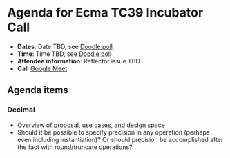 # Agenda for Ecma TC39 Incubator Call

- **Dates**: Date TBD, see [Doodle poll](https://doodle.com/meeting/participate/id/dy9WKG6d)
- **Time**: Time TBD, see [Doodle poll](https://doodle.com/meeting/participate/id/dy9WKG6d)
- **Attendee information**: Reflector issue TBD
- **Call** [Google Meet](https://meet.google.com/vti-hrnj-oqu)

## Agenda items

### Decimal

- Overview of proposal, use cases, and design space
- Should it be possible to specify precision in any operation
  (perhaps even including instantiation)? Or should
  precision be accomplished after the fact with
  round/truncate operations?
